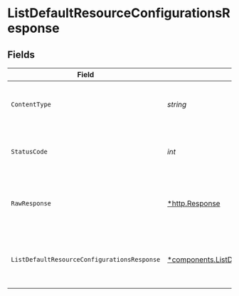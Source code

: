# ListDefaultResourceConfigurationsResponse


## Fields

| Field                                                                                                                         | Type                                                                                                                          | Required                                                                                                                      | Description                                                                                                                   |
| ----------------------------------------------------------------------------------------------------------------------------- | ----------------------------------------------------------------------------------------------------------------------------- | ----------------------------------------------------------------------------------------------------------------------------- | ----------------------------------------------------------------------------------------------------------------------------- |
| `ContentType`                                                                                                                 | *string*                                                                                                                      | :heavy_check_mark:                                                                                                            | HTTP response content type for this operation                                                                                 |
| `StatusCode`                                                                                                                  | *int*                                                                                                                         | :heavy_check_mark:                                                                                                            | HTTP response status code for this operation                                                                                  |
| `RawResponse`                                                                                                                 | [*http.Response](https://pkg.go.dev/net/http#Response)                                                                        | :heavy_check_mark:                                                                                                            | Raw HTTP response; suitable for custom response parsing                                                                       |
| `ListDefaultResourceConfigurationsResponse`                                                                                   | [*components.ListDefaultResourceConfigurationsResponse](../../models/components/listdefaultresourceconfigurationsresponse.md) | :heavy_minus_sign:                                                                                                            | A paginated list for a collection of default resource configurations.                                                         |